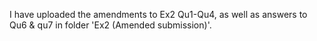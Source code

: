 I have uploaded the amendments to Ex2 Qu1-Qu4, as well as answers to Qu6 & qu7 in folder 'Ex2 (Amended submission)'. 

